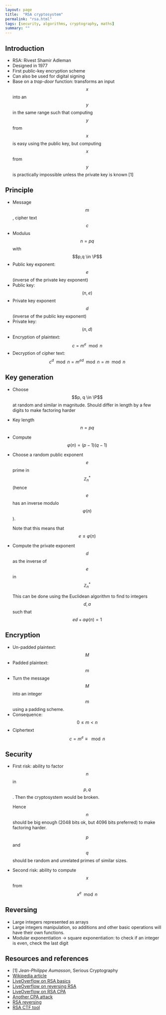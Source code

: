 ```yaml
---
layout: page
title:  "RSA cryptosystem"
permalink: "rsa.html"
tags: [security, algorithms, cryptography, maths]
summary: ""
---
```

$$
\newcommand{\P}{\mathbb{P}}
$$

## Introduction
* RSA: Rivest Shamir Adleman
* Designed in 1977
* First public-key encryption scheme
* Can also be used for digital signing
* Base on a *trap-door* function: transforms an input $$x$$ into an $$y$$ in the
same range such that computing $$y$$ from $$x$$ is easy using the public key,
but computing $$x$$ from $$y$$ is practically impossible unless the private key
is known [1]

## Principle
* Message $$m$$, cipher text $$c$$
* Modulus $$n = pq$$ with $$p,q \in \P$$
* Public key exponent: $$e$$ (inverse of the private key exponent)
* Public key: $$(n, e)$$
* Private key exponent $$d$$ (inverse of the public key exponent)
* Private key: $$(n, d)$$
* Encryption of plaintext: $$c = m^e \mod n$$
* Decryption of cipher text: $$c^d \mod n = m^{ed} \mod n = m \mod n$$


## Key generation
* Choose $$p, q \in \P$$ at random and similar in magnitude.
  Should differ in length by a few digits to make factoring harder
* Key length $$n = pq$$
* Compute $$\varphi(n) = (p-1) (q-1)$$
* Choose a random public exponent $$e$$ prime in $$\mathbb{Z}_n^*$$ (hence $$e$$
  has an inverse modulo $$\varphi(n)$$).

  Note that this means that $$e \leq \varphi(n)$$
* Compute the private exponent $$d$$ as the inverse of $$e$$ in
  $$\mathbb{Z}_n^*$$

  This can be done using the Euclidean algorithm to find to integers $$d,a$$ such
  that $$ed + a \varphi(n) = 1$$

## Encryption
* Un-padded plaintext: $$M$$
* Padded plaintext: $$m$$
* Turn the message $$M$$ into an integer $$m$$ using a padding scheme.
* Consequence: $$0 \leqslant m < n$$
* Ciphertext $$c = m^e \equiv \mod n$$


## Security
* First risk: ability to factor $$n$$ in $$p,q$$. Then the cryptosystem would
  be broken.

  Hence $$n$$ should be big enough (2048 bits ok, but 4096 bits preferred)
  to make factoring harder.

  $$p$$ and $$q$$ should be random and unrelated primes of similar sizes.
* Second risk: ability to compute $$x$$ from $$x^e \mod n$$


## Reversing
* Large integers represented as arrays
* Large integers manipulation, so additions and other basic operations will have their own functions.
* Modular exponentiation -> square exponentiation: to check if an integer is even, check the last digit


## Resources and references
* [1] *Jean-Philippe Aumasson*, Serious Cryptography
* [Wikipedia article](https://en.wikipedia.org/wiki/RSA_(cryptosystem))
* [LiveOverflow on RSA basics](https://www.youtube.com/watch?v=sYCzu04ftaY)
* [LiveOverflow on reversing RSA](https://www.youtube.com/watch?v=dcR1dkZJ7iU)
* [LiveOverflow on RSA CPA](https://www.youtube.com/watch?v=bFfyROX7V0s)
* [Another CPA attack](https://wiki.newae.com/Tutorial_B11_Breaking_RSA)
* [RSA reversing](https://resources.infosecinstitute.com/breaking-software-protection-rsa/)
* [RSA CTF tool](https://github.com/Ganapati/RsaCtfTool/blob/master/README.md)
